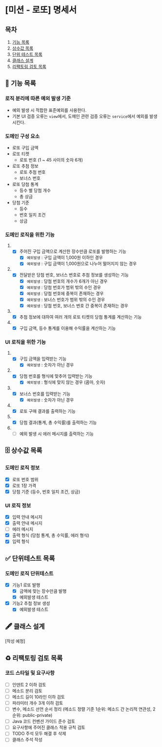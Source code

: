 # [미션 - 로또] 명세서

## 목차

1. [기능 목록](#-기능-목록)
2. [상수값 목록](#-상수값-목록)
3. [단위 테스트 목록](#-단위테스트-목록)
4. [클래스 설계](#-클래스-설계)
5. [리팩토링 검토 목록](#%EF%B8%8F-리팩토링-검토-목록)

## 🚀 기능 목록

### 로직 분리에 따른 예외 발생 기준

- 예외 발생 시 적합한 표준예외를 사용한다.
- 기본 UI 검증 오류는 `view`에서, 도메인 관련 검증 오류는 `service`에서 예외를 발생시킨다.

### 도메인 구성 요소

- 로또 구입 금액
- 로또 티켓
    - 로또 번호 (1 ~ 45 사이의 숫자 6개)
- 로또 추첨 정보
    - 로또 추첨 번호
    - 보너스 번호
- 로또 당첨 통계
    - 등수 별 당첨 개수
    - 총 상금
- 당첨 기준
    - 등수
    - 번호 일치 조건
    - 상금

### 도메인 로직을 위한 기능

1.
    - [x] 주어진 구입 금액으로 계산한 장수만큼 로또를 발행하는 기능
        - [x] `예외발생` : 구입 금액이 1,000원 이하인 경우
        - [x] `예외발생` : 구입 금액이 1,000원으로 나누어 떨어지지 않는 경우
2.
    - [x] 전달받은 당첨 번호, 보너스 번호로 추첨 정보를 생성하는 기능
        - [x] `예외발생` : 당첨 번호의 개수가 6개가 아닌 경우
        - [x] `예외발생` : 당첨 번호가 범위 밖의 수인 경우
        - [x] `예외발생` : 당첨 번호에 중복이 존재하는 경우
        - [x] `예외발생` : 보너스 번호가 범위 밖의 수인 경우
        - [x] `예외발생` : 당첨 번호, 보너스 번호 간 중복이 존재하는 경우
3.
    - [x] 추첨 정보에 대하여 여러 개의 로또 티켓의 당첨 통계를 계산하는 기능
4.
    - [x] 구입 금액, 등수 통계를 이용해 수익률을 계산하는 기능

### UI 로직을 위한 기능

1.
    - [x] 구입 금액을 입력받는 기능
        - [x] `예외발생` : 숫자가 아닌 경우
2.
    - [x] 당첨 번호를 형식에 맞추어 입력받는 기능
        - [x] `예외발생` : 형식에 맞지 않는 경우 (콤마, 숫자)
3.
    - [x] 보너스 번호를 입력받는 기능
        - [x] `예외발생` : 숫자가 아닌 경우
4.
    - [x] 로또 구매 결과를 출력하는 기능
5.
    - [x] 당첨 결과(통계, 총 수익률)를 출력하는 기능
6.
    - [ ] 예외 발생 시 에러 메시지를 출력하는 기능

## 🗄 상수값 목록

### 도메인 로직 정보

- [x] 로또 번호 범위
- [x] 로또 1장 가격
- [x] 당첨 기준 (등수, 번호 일치 조건, 상금)

### UI 로직 정보

- [x] 입력 안내 메시지
- [x] 출력 안내 메시지
- [ ] 에러 메시지
- [x] 출력 형식 (당첨 통계, 총 수익률, 에러 형식)
- [x] 입력 형식

## ✅ 단위테스트 목록

### 도메인 로직 단위테스트

- [x] 기능1 로또 발행
    - [x] 금액에 맞는 장수만큼 발행
    - [x] 예외발생 테스트

- [x] 기능2 추첨 정보 생성
    - [x] 예외발생 테스트

## 🖋 클래스 설계

[작성 예정]

## ♻️ 리팩토링 검토 목록

### 코드 스타일 및 요구사항

- [ ] 인덴트 2 이하 검토
- [ ] 메소드 분리 검토
- [ ] 메소드 길이 10라인 이하 검토
- [ ] 파라미터 개수 3개 이하 검토
- [ ] 변수, 메소드 선언 순서 정리 (메소드 정렬 기준 1순위: 메소드 간 논리적 연관성, 2순위: public-private)
- [ ] Java 코드 컨벤션 가이드 준수 검토
- [ ] 요구사항에 주어진 클래스 적용 규칙 검토
- [ ] TODO 주석 모두 해결 후 삭제
- [ ] 클래스 주석 작성